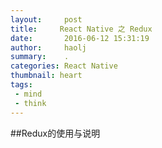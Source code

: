 ```yaml
---
layout:     post
title:     React Native 之 Redux
date:       2016-06-12 15:31:19
author:     haolj
summary:    .
categories: React Native
thumbnail: heart
tags:
 - mind
 - think
---
```



##Redux的使用与说明